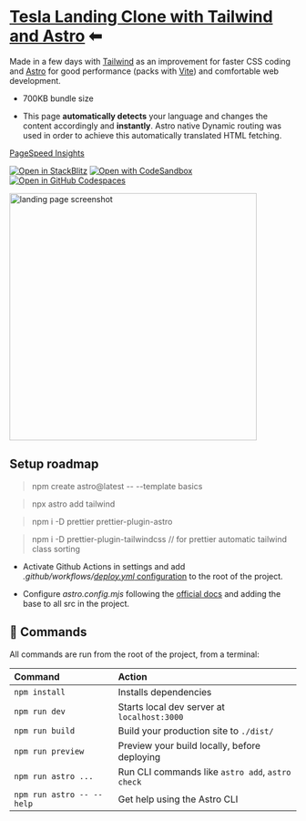# [Tesla Landing Clone with Tailwind and Astro](https://ferranjs.github.io/astro-tailwind-landing-0/) ⬅

Made in a few days with [Tailwind](https://tailwindcss.com/) as an improvement for faster CSS coding and [Astro](https://astro.build/) for good performance (packs with [Vite](https://vitejs.dev/)) and comfortable web development.

- 700KB bundle size

- This page **automatically detects** your language and changes the content accordingly and **instantly**. Astro native Dynamic routing was used in order to achieve this automatically translated HTML fetching.

[PageSpeed Insights](https://pagespeed.web.dev/analysis/https-ferranjs-github-io-astro-tailwind-landing-0-en/szyyq7f3mb?form_factor=mobile)

[![Open in StackBlitz](https://developer.stackblitz.com/img/open_in_stackblitz.svg)](https://stackblitz.com/github/ferranJS/astro-tailwind-landing-0)
[![Open with CodeSandbox](https://assets.codesandbox.io/github/button-edit-lime.svg)](https://codesandbox.io/p/sandbox/github/ferranJS/astro-tailwind-landing-0)
[![Open in GitHub Codespaces](https://github.com/codespaces/badge.svg)](https://codespaces.new/ferranJS/astro-tailwind-landing-0?devcontainer_path=.devcontainer/basics/devcontainer.json)

<img src="https://github.com/ferranJS/astro-tailwind-landing-0/blob/main/public/landing-screenshot.gif" height="434px" alt="landing page screenshot">

## Setup roadmap

> npm create astro@latest -- --template basics

> npx astro add tailwind

> npm i -D prettier prettier-plugin-astro

> npm i -D prettier-plugin-tailwindcss // for prettier automatic tailwind class sorting

- Activate Github Actions in settings and add _.github/workflows/_[_deploy.yml_ configuration](https://github.com/ferranJS/astro-tailwind-landing-0/blob/main/.github/workflows/deploy.yml) to the root of the project.

- Configure _astro.config.mjs_ following the [official docs](https://docs.astro.build/en/guides/deploy/github/) and adding the base to all src in the project.

## 🧞 Commands

All commands are run from the root of the project, from a terminal:

| Command                   | Action                                           |
| :------------------------ | :----------------------------------------------- |
| `npm install`             | Installs dependencies                            |
| `npm run dev`             | Starts local dev server at `localhost:3000`      |
| `npm run build`           | Build your production site to `./dist/`          |
| `npm run preview`         | Preview your build locally, before deploying     |
| `npm run astro ...`       | Run CLI commands like `astro add`, `astro check` |
| `npm run astro -- --help` | Get help using the Astro CLI                     |
